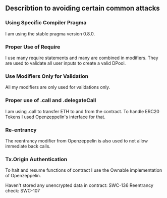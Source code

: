 ## Describtion to avoiding certain common attacks

### Using Specific Compiler Pragma
I am using the stable pragma version 0.8.0.

### Proper Use of Require
I use many require statements and many are combined in modifiers.
They are used to validate all user inputs to create a valid DPool.

### Use Modifiers Only for Validation
All my modifiers are only used for validations only.

### Proper use of .call and .delegateCall
I am using .call to transfer ETH to and from the contract.
To handle ERC20 Tokens I used Openzeppelin's interface for that.

### Re-entrancy
The reentrancy modifier from Openzeppelin is also used to not allow immediate back calls.

### Tx.Origin Authentication
To halt and resume functions of contract I use the Ownable implementation of Openzeppelin.

Haven't stored any unencrypted data in contract: SWC-136
Reentrancy check: SWC-107
